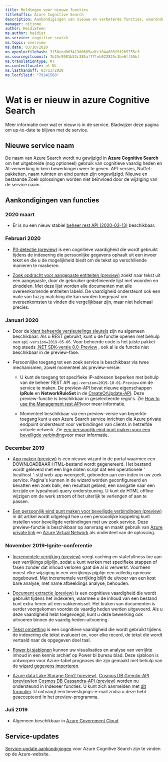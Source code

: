 ```yaml
---
title: Meldingen voor nieuwe functies
titleSuffix: Azure Cognitive Search
description: Aankondigingen van nieuwe en verbeterde functies, waaronder een service naam wijzigen van Azure Search naar Azure Cognitive Search.
manager: nitinme
author: HeidiSteen
ms.author: heidist
ms.service: cognitive-search
ms.topic: overview
ms.date: 03/10/2020
ms.openlocfilehash: 3150eed063413d0665adfc104a603f9f2b5755c3
ms.sourcegitcommit: 7b25c9981b52c385af77feb022825c1be6ff55bf
ms.translationtype: MT
ms.contentlocale: nl-NL
ms.lasthandoff: 03/13/2020
ms.locfileid: "79241568"
---
```

# <a name="whats-new-in-azure-cognitive-search"></a>Wat is er nieuw in azure Cognitive Search

Meer informatie over wat er nieuw is in de service. Bladwijzer deze pagina om up-to-date te blijven met de service.

<a name="new-service-name"></a>

## <a name="new-service-name"></a>Nieuwe service naam

De naam van Azure Search wordt nu gewijzigd in **Azure Cognitive Search** om het uitgebreide (nog optioneel) gebruik van cognitieve vaardig heden en AI-verwerking in kern bewerkingen weer te geven. API-versies, NuGet-pakketten, naam ruimten en eind punten zijn ongewijzigd. Nieuwe en bestaande Zoek oplossingen worden niet beïnvloed door de wijziging van de service naam.

## <a name="feature-announcements"></a>Aankondigingen van functies

### <a name="march-2020"></a>2020 maart

+ Er is nu een nieuw stabiel [beheer rest API (2020-03-13)](https://docs.microsoft.com/rest/api/searchmanagement/management-api-versions) beschikbaar. 

### <a name="february-2020"></a>Februari 2020

+ [PII-detectie (preview)](cognitive-search-skill-pii-detection.md) is een cognitieve vaardigheid die wordt gebruikt tijdens de indexering die persoonlijke gegevens ophaalt uit een invoer tekst en die u de mogelijkheid biedt om de tekst op verschillende manieren te maskeren.

+ [Zoek opdracht voor aangepaste entiteiten (preview)](cognitive-search-skill-custom-entity-lookup.md ) zoekt naar tekst uit een aangepaste, door de gebruiker gedefinieerde lijst met woorden en zinsdelen. Met deze lijst worden alle documenten met alle overeenkomende entiteiten labeld. De vaardigheid ondersteunt ook een mate van fuzzy matching die kan worden toegepast om overeenkomsten te vinden die vergelijkbaar zijn, maar niet helemaal precies. 

### <a name="january-2020"></a>Januari 2020

+ Door de [klant beheerde versleutelings sleutels](search-security-manage-encryption-keys.md) zijn nu algemeen beschikbaar. Als u REST gebruikt, kunt u de functie openen met behulp van `api-version=2019-05-06`. Voor beheerde code is het juiste pakket nog steeds [.NET SDK-versie 8,0-Preview](search-dotnet-sdk-migration-version-9.md) , ook al is de functie niet beschikbaar in de preview-fase. 

+ Persoonlijke toegang tot een zoek service is beschikbaar via twee mechanismen, zowel momenteel als preview-versie:

  + U kunt de toegang tot specifieke IP-adressen beperken met behulp van de beheer REST API `api-version=2019-10-01-Preview` om de service te maken. De preview-API bevat nieuwe eigenschappen **IpRule** en **NetworkRuleSet** in de [CreateOrUpdate-API](https://docs.microsoft.com/rest/api/searchmanagement/2019-10-01-preview/createorupdate-service). Deze preview-functie is beschikbaar in geselecteerde regio's. Zie [How to use the Management rest API](https://docs.microsoft.com/rest/api/searchmanagement/search-howto-management-rest-api)voor meer informatie.

  + Momenteel beschikbaar via een preview-versie van beperkte toegang kunt u een Azure Search service inrichten die Azure private endpoint ondersteunt voor verbindingen van clients in hetzelfde virtuele netwerk. Zie [een persoonlijk eind punt maken voor een beveiligde verbinding](service-create-private-endpoint.md)voor meer informatie.

### <a name="december-2019"></a>December 2019

+ [App maken (preview)](search-create-app-portal.md) is een nieuwe wizard in de portal waarmee een DOWNLOADBAAR HTML-bestand wordt gegenereerd. Het bestand wordt geleverd met een Inge sloten script dat een operationele ' localhost '-stijl web-app weergeeft, gebonden aan een index in uw zoek service. Pagina's kunnen in de wizard worden geconfigureerd en bevatten een zoek balk, een resultaat gebied, een navigatie naar een terzijde en typeahead-query ondersteuning. U kunt de HTML offline wijzigen om de werk stroom of het uiterlijk te verlengen of aan te passen.

+ [Een persoonlijk eind punt maken voor beveiligde verbindingen (preview)](service-create-private-endpoint.md) in dit artikel wordt uitgelegd hoe u een persoonlijke koppeling kunt instellen voor beveiligde verbindingen met uw zoek service. Deze preview-functie is beschikbaar op aanvraag en maakt gebruik van [Azure private link](../private-link/private-link-overview.md) en [Azure Virtual Network](../virtual-network/virtual-networks-overview.md) als onderdeel van de oplossing.

### <a name="november-2019---ignite-conference"></a>November 2019-Ignite-conferentie

+ [Incrementele verrijking (preview)](cognitive-search-incremental-indexing-conceptual.md) voegt caching en statefullness toe aan een verrijkings pijplijn, zodat u kunt werken met specifieke stappen of fasen zonder dat inhoud verloren gaat die al is verwerkt. Voorheen moest elke wijziging in een verrijkings pijplijn een volledig opnieuw opgebouwd. Met incrementele verrijking blijft de uitvoer van een kost bare analyse, met name afbeeldings analyse, behouden.

<!-- 
+ Custom Entity Lookup is a cognitive skill used during indexing that allows you to provide a list of custom entities (such as part numbers, diseases, or names of locations you care about) that should be found within the text. It supports fuzzy matching, case-insensitive matching, and entity synonyms. -->

+ [Document extractie (preview)](cognitive-search-skill-document-extraction.md) is een cognitieve vaardigheid die wordt gebruikt tijdens het indexeren, waarmee u de inhoud van een bestand kunt extra heren uit een vakkennisset. Het kraken van documenten is eerder voorgekomen voordat de vaardig heden werden uitgevoerd. Als u deze vaardigheid hebt toegevoegd, kunt u deze bewerking ook uitvoeren binnen de vaardig heden-uitvoering.

+ [Tekst omzetting](cognitive-search-skill-text-translation.md) is een cognitieve vaardigheid die wordt gebruikt tijdens de indexering die tekst evalueert en, voor elke record, de tekst die wordt vertaald naar de opgegeven doel taal.

+ [Power bi sjablonen](https://github.com/Azure-Samples/cognitive-search-templates/blob/master/README.md) kunnen uw visualisaties en analyse van verrijkte inhoud in een kennis archief op Power bi bureau blad. Deze sjabloon is ontworpen voor Azure-tabel prognoses die zijn gemaakt met behulp van de [wizard gegevens importeren](knowledge-store-create-portal.md).

+ [Azure data Lake Storage Gen2 (preview)](search-howto-index-azure-data-lake-storage.md), [Cosmos DB Gremlin-API (preview)](search-howto-index-cosmosdb.md)en [Cosmos DB Cassandra-API (preview)](search-howto-index-cosmosdb.md) worden nu ondersteund in Indexeer functies. U kunt zich aanmelden met [dit formulier](https://aka.ms/azure-cognitive-search/indexer-preview). U ontvangt een bevestigings-e-mail zodra u deze hebt geaccepteerd in het preview-programma.

### <a name="july-2019"></a>Juli 2019

+ Algemeen beschikbaar in [Azure Government Cloud](../azure-government/documentation-government-services-webandmobile.md#azure-cognitive-search).

## <a name="service-updates"></a>Service-updates

[Service-update aankondigingen](https://azure.microsoft.com/updates/?product=search&status=all) voor Azure Cognitive Search zijn te vinden op de Azure-website.